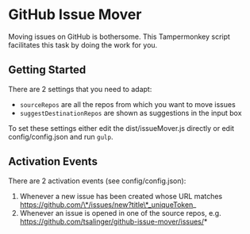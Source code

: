 # GitHub Issue Mover
Moving issues on GitHub is bothersome. This Tampermonkey script facilitates this task by doing the work for you.

## Getting Started
There are 2 settings that you need to adapt: 
- ```sourceRepos``` are all the repos from which you want to move issues
- ```suggestDestinationRepos``` are shown as suggestions in the input box

To set these settings either edit the dist/issueMover.js directly or edit config/config.json and run ```gulp```.

## Activation Events
There are 2 activation events (see config/config.json):
1. Whenever a new issue has been created whose URL matches https://github.com/\*/issues/new?title\*_uniqueToken_
2. Whenever an issue is opened in one of the source repos, e.g. https://github.com/tsalinger/github-issue-mover/issues/*